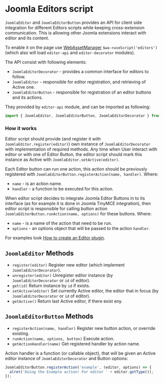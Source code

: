Joomla Editors script
=====================

`JoomlaEditor` and `JoomlaEditorButton` provides an API for client side integration for different Editors scripts while keeping cross-extension communication.
This is allowing other Joomla extensions interact with editor and its content.

To enable it on the page use [WebAssetManager](/docs/using-core-functions/web-asset-manager.md) `$wa->useScript('editors')` (which also will load `editor-api` and `editor-decorator` modules).

The API consist with following elements:
 - `JoomlaEditorDecorator` - provides a common interface for editors to follow.
 - `JoomlaEditor` - responsible for editor registration, and retrieving of Active one.
 - `JoomlaEditorButton` - responsible for registration of an editor buttons and its actions.
 
They provided by `editor-api` module, and can be imported as following:
```javascript
import { JoomlaEditor, JoomlaEditorButton, JoomlaEditorDecorator } from 'editor-api';
```

### How it works

Editor script should provide (and register it with `JoomlaEditor.register(editor)`) own instance of `JoomlaEditorDecorator` with implementation of required methods.
Any time when User interact with editor or with one of Editor Button, the editor script should mark this instance as Active with `JoomlaEditor.setActive(editor)`.

Each Editor button can run one action, this action should be previously registered with `JoomlaEditorButton.registerAction(name, handler)`. Where:
- `name` - is an action name.
- `handler` - a function to be executed for this action.

When editor script decides to integrate Joomla Editor Buttons in to its interface (as for example it is done in Joomla TinyMCE integration), then editor script is responsible for calling button action `JoomlaEditorButton.runAction(name, options)` for these buttons. Where:
- `name` - is a name of the action that need to be run.
- `options` - an options object that will be passed to the action `handler`.

For examples look [How to create an Editor plugin](/building-extensions/plugins/editors-plugin.md).

## `JoomlaEditor` Methods

 - `register(editor)` Register new editor (which implement `JoomlaEditorDecorator`). 
 - `unregister(editor)` Unregister editor instance (by `JoomlaEditorDecorator` or `id` of editor).
 - `get(id)` Return instance by `id` if exists.
 - `setActive(editor)` Set currently Active editor, the editor that in focus (by `JoomlaEditorDecorator` or `id` of editor). 
 - `getActive()` Return last Active editor, if there exist eny.

## `JoomlaEditorButton` Methods

- `registerAction(name, handler)` Register new button action, or override existing.
- `runAction(name, options, button)` Execute action.
- `getActionHandler(name)` Get registered handler by action name.

Action handler is a function (or callable object), that will be given an Active editor instance of `JoomlaEditorDecorator` and Button options:
```javascript
JoomlaEditorButton.registerAction('example', (editor, options) => {
  alret('Doing the Example action! For editor ' + editor.getType());
});
```

